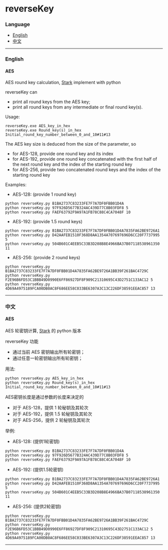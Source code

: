 # reverseKey

### Language

- [English](#english)
- [中文](#中文)

---

### English
#### AES

AES round key calculation, [Stark](https://github.com/SideChannelMarvels/Stark) implement with python

reverseKey can

* print all round keys from the AES key;
* print all round keys from any intermediate or final round key(s).

Usage:

```
reverseKey.exe AES_key_in_hex
reverseKey.exe Round_key(s)_in_hex Initial_round_key_number_between_0_and_10#11#13
```

The AES key size is deduced from the size of the parameter, so

* for AES-128, provide one round key and its index
* for AES-192, provide one round key concatenated with the first half of the next round key and the index of the starting round key
* for AES-256, provide two concatenated round keys and the index of the starting round key

Examples:

* AES-128: (provide 1 round key)

```
python reverseKey.py B1BA2737C83233FE7F7A7DF0FBB01D4A
python reverseKey.py 97F926D5677B324AC439D77C8B03FDF8 5
python reverseKey.py FAEF63792F9A97A1FB78C88C4CA7048F 10
```

* AES-192: (provide 1.5 round keys)

```
python reverseKey.py B1BA2737C83233FE7F7A7DF0FBB01D4A7835FA62BE9726A1
python reverseKey.py D42AAFEB1510F368D8AA1354A707697696D6CC20F7737995 5
python reverseKey.py 504B601C4EEB5C33B3D208B8E4966BA37B07118538961350 11
```

* AES-256: (provide 2 round keys)

```
python reverseKey.py B1BA2737C83233FE7F7A7DF0FBB01D4A7835FA62BE9726A1BB39F261BAC4729C
python reverseKey.py F2E96B6FD53C1BBB49D0990E6FF86927DF8F909C21310695C43D2751C133AC12 5
python reverseKey.py 4D69A4975189FCA00DB0AC8F686EE58C033BE6307A3C13C226DF38591EEAC857 13
```

---

### 中文

#### AES

AES 轮密钥计算, [Stark](https://github.com/SideChannelMarvels/Stark) 的 python 版本

reverseKey 功能

* 通过当前 AES 密钥输出所有轮密钥；
* 通过任意一轮密钥输出所有轮密钥；

用法:

```
python reverseKey.py AES_key_in_hex
python reverseKey.py Round_key(s)_in_hex Initial_round_key_number_between_0_and_10#11#13
```

AES密钥长度是通过参数的长度来决定的

* 对于 AES-128，提供 1 轮秘钥及其轮次
* 对于 AES-192，提供 1.5 轮秘钥及其轮次
* 对于 AES-256，提供 2 轮秘钥及其轮次

举例:

* AES-128: (提供1轮密钥)

```
python reverseKey.py B1BA2737C83233FE7F7A7DF0FBB01D4A
python reverseKey.py 97F926D5677B324AC439D77C8B03FDF8 5
python reverseKey.py FAEF63792F9A97A1FB78C88C4CA7048F 10
```

* AES-192: (提供1.5轮密钥)

```
python reverseKey.py B1BA2737C83233FE7F7A7DF0FBB01D4A7835FA62BE9726A1
python reverseKey.py D42AAFEB1510F368D8AA1354A707697696D6CC20F7737995 5
python reverseKey.py 504B601C4EEB5C33B3D208B8E4966BA37B07118538961350 11
```

* AES-256: (提供2轮密钥)

```
python reverseKey.py B1BA2737C83233FE7F7A7DF0FBB01D4A7835FA62BE9726A1BB39F261BAC4729C
python reverseKey.py F2E96B6FD53C1BBB49D0990E6FF86927DF8F909C21310695C43D2751C133AC12 5
python reverseKey.py 4D69A4975189FCA00DB0AC8F686EE58C033BE6307A3C13C226DF38591EEAC857 13
```

---

### 